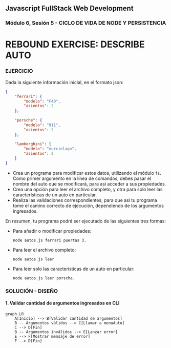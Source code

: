 ## Javascript FullStack Web Development
### Módulo 6, Sesión 5 - CICLO DE VIDA DE NODE Y PERSISTENCIA

# REBOUND EXERCISE: DESCRIBE AUTO

### EJERCICIO

Dada la siguiente información inicial, en el formato json:

```JSON
{  
    "ferrari": { 
        "modelo": "F40", 
        "asientos": 2 
    }, 
 
    "porsche": { 
        "modelo": "911", 
        "asientos": 2 
    }, 
 
    "lamborghini": { 
        "modelo": "murcielago", 
        "asientos": 2 
    } 
}
```
- Crea  un  programa  para  modificar  estos  datos,  utilizando  el  módulo  `fs`.  Como  primer  argumento en la línea de comandos, debes pasar el nombre del auto que se modificará, para así acceder a sus propiedades.
- Crea una opción para leer el archivo completo, y otra para solo leer las características de un auto en particular.  
- Realiza  las  validaciones  correspondientes,  para  que  así  tu  programa  tome  el  camino  correcto de ejecución, dependiendo de los argumentos ingresados.

En resumen, tu programa podrá ser ejecutado de las siguientes tres formas: 
- Para añadir o modificar propiedades: 
    ```
    node autos.js ferrari puertas 3. 
    ```
- Para leer el archivo completo:
    ```
    node autos.js leer
    ``` 
- Para leer solo las características de un auto en particular:
    ```
    node autos.js leer porsche.
    ```
### SOLUCIÓN - DISEÑO

#### 1. Validar cantidad de argumentos ingresados en CLI

```mermaid
graph LR
    A[Inicio] --> B[Validar cantidad de argumentos]
    B -- Argumentos válidos --> C[Llamar a menuAuto]
    C --> D[Fin]
    B -- Argumentos inválidos --> E[Lanzar error]
    E --> F[Mostrar mensaje de error]
    F --> D[Fin]

```